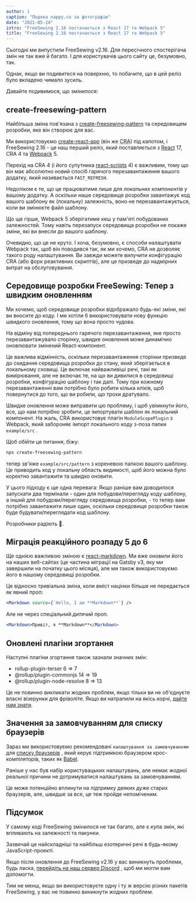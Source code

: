 ```yaml
---
author: 1
caption: "Подяка nappy.co за фотографію"
date: "2021-05-24"
intro: "FreeSewing 2.16 постачається з React 17 та Webpack 5"
title: "FreeSewing 2.16 постачається з React 17 та Webpack 5"
---
```



Сьогодні ми випустили FreeSewing v2.16. Для пересічного спостерігача змін не так вже й багато. І для користувачів цього сайту це, безумовно, так.

Однак, якщо ви подивитеся на поверхню, то побачите, що в цей реліз було вкладено чимало зусиль.

Давайте подивимося, що змінилося:

## create-freesewing-pattern

Найбільша зміна пов'язана з [create-freesewing-pattern](https://www.npmjs.com/package/create-freesewing-pattern) та середовищем розробки, яке він створює для вас.

Ми використовуємо [create-react-app](https://www.npmjs.com/package/create-react-app) (він же <abbr title='Create React App'>CRA</abbr>) під капотом, і FreeSewing 2.16 - це наш перший реліз, який поставляється з [React](https://reactjs.org/) 17, CRA 4 та [Webpack](https://webpack.js.org/) 5.

Перехід на CRA 4 (і його супутника [react-scripts](https://www.npmjs.com/package/react-scripts) 4) є важливим, тому що він має абсолютно новий спосіб гарячого перезавантаження вашого додатку, який називається `FAST_REFRESH`.

Недоліком є те, що це працюватиме лише для *локальних компонентів* у вашому додатку. А оскільки наше середовище розробки завантажує код вашого шаблону як (локальну) залежність, воно не перезавантажується, коли ви змінюєте файл шаблону.

Що ще гірше, Webpack 5 зберігатиме кеш у пам'яті побудованих залежностей. Тому навіть перезапуск середовища розробки не покаже зміни, які ви внесли до вашого шаблону.

Очевидно, що це не круто. І хоча, безумовно, є способи налаштувати Webpack так, щоб він поводився так, як ми хочемо, CRA не дозволяє такого роду налаштування. Ви завжди можете вилучити конфігурацію CRA (або форк реактивних скриптів), але це призведе до надмірних витрат на обслуговування.

## Середовище розробки FreeSewing: Тепер з швидким оновленням

Ми хочемо, щоб середовище розробки відображало будь-які зміни, які ви вносите до коду. І ми хотіли б використовувати нову функцію швидкого оновлення, тому що вона просто чудова.

На відміну від попереднього гарячого перезавантаження, яке просто перезавантажувало сторінку, швидке оновлення може динамічно оновлювати змінений React-компонент.

Це важлива відмінність, оскільки перезавантаження сторінки призведе до скидання середовища розробки до стану, який зберігається в локальному сховищі. Це включає найважливіші речі, такі як вимірювання, але не включає те, на що ви дивилися в середовищі розробки, конфігурацію шаблону і так далі. Тому при кожному перезавантаженні вам потрібно було робити кілька кліків, щоб повернутися до того, що ви робили, що трохи дратувало.

Швидке оновлення може виправити цю проблему, і щоб увімкнути його, все, що нам потрібно зробити, це імпортувати шаблон як локальний компонент. На жаль, CRA використовує плагін `ModuleScopePlugin` з Webpack, який забороняє імпорт локального коду з-поза папки `example/src` .

Щоб обійти це питання, біжу:

```bash
npx create-freesewing-pattern
```

тепер зв'яже `example/src/pattern` з кореневою папкою вашого шаблону. Це приводить код у локальну область видимості, щоб його можна було коректно завантажити та швидко оновити.

У цього підходу є ще одна перевага: Якщо раніше вам доводилося запускати два термінали - один для побудови/перегляду коду шаблону, а інший для побудови/перегляду середовища розробки, - то тепер вам потрібно завантажити лише один, оскільки середовище розробки також буде будувати/переглядати код шаблону.

Розробники радіють 🎉.

## Міграція реакційного розпаду 5 до 6

Ще однією важливою зміною є [react-markdown](https://www.npmjs.com/package/react-markdown). Ми вже оновили його на наших веб-сайтах (це частина міграції на Gatsby v3, яку ми завершили на початку цього місяця), але ми також використовуємо його в нашому середовищі розробки.

Це відносно тривіальна зміна, коли вміст націнки більше не передається як явний проп:

```jsx
<Markdown source={`Hello, I am **Markdown**`} />
```

Але не через спеціальний *дитячий* проп.

```jsx
<Markdown>Привіт, я **Markdown**</Markdown>
```

## Оновлені плагіни згортання

Наступні плагіни згортання також зазнали значних змін:

- rollup-plugin-terser 6 => 7
- @rollup/plugin-commonjs 14 => 19
- @rollup/plugin-node-resolve 8 => 13

Це не повинно викликати жодних проблем, якщо тільки ви не об'єднуєте власні візерунки для фріволіте. Якщо ви натрапили на якісь корчі, [дайте нам знати](https://discord.freesewing.org/).

## Значення за замовчуванням для списку браузерів

Зараз ми використовуємо рекомендовані `налаштування за замовчуванням` для [списку браузерів](https://github.com/browserslist/browserslist) , який керує підтримкою браузером крос-компіляторів, таких як [Babel](https://babeljs.io/).

Раніше у нас був набір користувацьких налаштувань, але немає жодної реальної причини не дотримуватися налаштувань за замовчуванням.

Це може потенційно вплинути на підтримку деяких дуже старих браузерів, але, швидше за все, це теж пройде непоміченим.

## Підсумок

У самому коді FreeSewing змінилося не так багато, але є купа змін, які впливають на залежності та пакунки.

Зазвичай це найскладніші та найбільш езотеричні речі в будь-якому JavaScript-проекті.

Якщо після оновлення до FreeSewing v2.16 у вас виникнуть проблеми, будь ласка, [перейдіть на наш сервер Discord](https://discord.freesewing.org/) , щоб ми могли вам допомогти.

Тим не менш, якщо ви використовуєте одну і ту ж версію різних пакетів FreeSewing, у вас не повинно виникнути жодних проблем.

